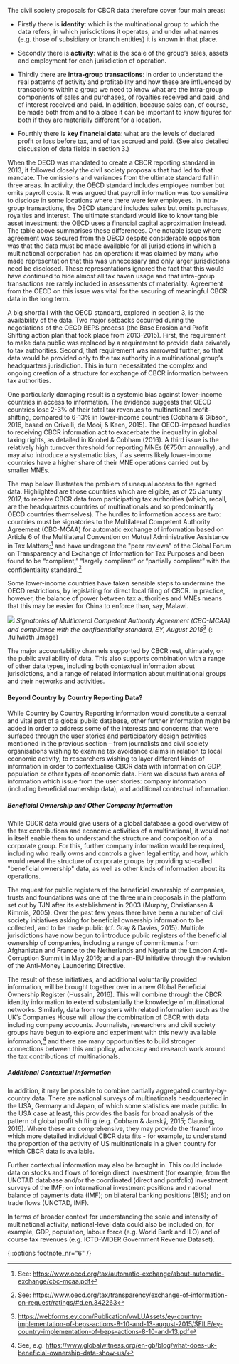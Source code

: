 The civil society proposals for CBCR data therefore cover four main areas:

* Firstly there is **identity**: which is the multinational group to which the data refers, in which jurisdictions it operates, and under what names (e.g. those of subsidiary or branch entities) it is known in that place.

* Secondly there is **activity**: what is the scale of the group’s sales, assets and employment for each jurisdiction of operation.

* Thirdly there are **intra-group transactions**: in order to understand the real patterns of activity and profitability and how these are influenced by transactions within a group we need to know what are the intra-group components of sales and purchases, of royalties received and paid, and of interest received and paid. In addition, because sales can, of course, be made both from and to a place it can be important to know figures for both if they are materially different for a location.

* Fourthly there is **key financial data**: what are the levels of declared profit or loss before tax, and of tax accrued and paid. (See also detailed discussion of data fields in section 3.)

When the OECD was mandated to create a CBCR reporting standard in 2013, it followed closely the civil society proposals that had led to that mandate. The omissions and variances from the ultimate standard fall in three areas. In activity, the OECD standard includes employee number but omits payroll costs. It was argued that payroll information was too sensitive to disclose in some locations where there were few employees. In intra-group transactions, the OECD standard includes sales but omits purchases, royalties and interest. The ultimate standard would like to know tangible asset investment: the OECD uses a financial capital approximation instead. The table above summarises these differences. One notable issue where agreement was secured from the OECD despite considerable opposition was that the data must be made available for all jurisdictions in which a multinational corporation has an operation: it was claimed by many who made representation that this was unnecessary and only larger jurisdictions need be disclosed. These representations ignored the fact that this would have continued to hide almost all tax haven usage and that intra-group transactions are rarely included in assessments of materiality. Agreement from the OECD on this issue was vital for the securing of meaningful CBCR data in the long term.

A big shortfall with the OECD standard, explored in section 3, is the availability of the data. Two major setbacks occurred during the negotiations of the OECD BEPS process (the Base Erosion and Profit Shifting action plan that took place from 2013-2015). First, the requirement to make data public was replaced by a requirement to provide data privately to tax authorities. Second, that requirement was narrowed further, so that data would be provided only to the tax authority in a multinational group’s headquarters jurisdiction. This in turn necessitated the complex and ongoing creation of a structure for exchange of CBCR information between tax authorities.

One particularly damaging result is a systemic bias against lower-income countries in access to  information. The evidence suggests that OECD countries lose 2-3% of their total tax revenues to multinational profit-shifting, compared to 6-13% in lower-income countries (Cobham & Gibson, 2016, based on Crivelli, de Mooij & Keen, 2015). The OECD-imposed hurdles to receiving CBCR information act to exacerbate the inequality in global taxing rights, as detailed in Knobel & Cobham (2016). A third issue is the relatively high turnover threshold for reporting MNEs (€750m annually), and may also introduce a systematic bias, if as seems likely lower-income countries have a higher share of their MNE operations carried out by smaller MNEs.

The map below illustrates the problem of unequal access to the agreed data. Highlighted are those countries which are eligible, as of 25 January 2017, to receive CBCR data from participating tax authorities (which, recall, are the headquarters countries of multinationals and so predominantly OECD countries themselves). The hurdles to information access are two: countries must be signatories to the Multilateral Competent Authority Agreement (CBC-MCAA) for automatic exchange of information based on Article 6 of the Multilateral Convention on Mutual Administrative Assistance in Tax Matters;[^5] and have undergone the "peer reviews" of the Global Forum on Transparency and Exchange of Information for Tax Purposes and been found to be “compliant,” “largely compliant” or “partially compliant” with the confidentiality standard.[^6]

Some lower-income countries have taken sensible steps to undermine the OECD restrictions, by legislating for direct local filing of CBCR. In practice, however, the balance of power between tax authorities and MNEs means that this may be easier for China to enforce than, say, Malawi.

[![](signatories.svg)](signatories.svg) *Signatories of Multilateral Competent Authority Agreement (CBC-MCAA) and compliance with the confidentiality standard, EY, August 2015[^7]*
{: .fullwidth .image}

The major accountability channels supported by CBCR rest, ultimately, on the public availability of data. This also supports combination with a range of other data types, including both contextual information about jurisdictions, and a range of related information about multinational groups and their networks and activities.

#### Beyond Country by Country Reporting Data?

While Country by Country Reporting information would constitute a central and vital part of a global public database, other further information might be added in order to address some of the interests and concerns that were surfaced through the user stories and participatory design activities mentioned in the previous section – from journalists and civil society organisations wishing to examine tax avoidance claims in relation to local economic activity, to researchers wishing to layer different kinds of information in order to contextualise CBCR data with information on GDP, population or other types of economic data. Here we discuss two areas of information which issue from the user stories: company information (including beneficial ownership data), and additional contextual information.

##### Beneficial Ownership and Other Company Information

While CBCR data would give users of a global database a good overview of the tax contributions and economic activities of a multinational, it would not in itself enable them to understand the structure and composition of a corporate group. For this, further company information would be required, including who really owns and controls a given legal entity, and how, which would reveal the structure of corporate groups by providing so-called "beneficial ownership" data, as well as other kinds of information about its operations.

The request for public registers of the beneficial ownership of companies, trusts and foundations was one of the three main proposals in the platform set out by TJN after its establishment in 2003 (Murphy, Christiansen & Kimmis, 2005). Over the past few years there have been a number of civil society initiatives asking for beneficial ownership information to be collected, and to be made public (cf. Gray & Davies, 2015). Multiple jurisdictions have now begun to introduce public registers of the beneficial ownership of companies, including a range of commitments from Afghanistan and France to the Netherlands and Nigeria at the London Anti-Corruption Summit in May 2016; and a pan-EU initiative through the revision of the Anti-Money Laundering Directive.

The result of these initiatives, and additional voluntarily provided information, will be brought together over in a new Global Beneficial Ownership Register (Hussain, 2016). This will combine through the CBCR identity information to extend substantially the knowledge of multinational networks. Similarly, data from registers with related information such as the UK’s Companies House will allow the combination of CBCR with data including company accounts. Journalists, researchers and civil society groups have begun to explore and experiment with this newly available information,[^8] and there are many opportunities to build stronger connections between this and policy, advocacy and research work around the tax contributions of multinationals.

##### Additional Contextual Information

In addition, it may be possible to combine partially aggregated country-by-country data. There are national surveys of multinationals headquartered in the USA, Germany and Japan, of which some statistics are made public. In the USA case at least, this provides the basis for broad analysis of the pattern of global profit shifting (e.g. Cobham & Janský, 2015; Clausing, 2016). Where these are comprehensive, they may provide the ‘frame’ into which more detailed individual CBCR data fits - for example, to understand the proportion of the activity of US multinationals in a given country for which CBCR data is available.

Further contextual information may also be brought in. This could include data on stocks and flows of foreign direct investment (for example, from the UNCTAD database and/or the coordinated (direct and portfolio) investment surveys of the IMF; on international investment positions and national balance of payments data (IMF); on bilateral banking positions (BIS); and on trade flows (UNCTAD, IMF).

In terms of broader context for understanding the scale and intensity of multinational activity, national-level data could also be included on, for example, GDP, population, labour force (e.g. World Bank and ILO) and of course tax revenues (e.g. ICTD-WIDER Government Revenue Dataset).

{::options footnote_nr="6" /}

[^5]: See: https://www.oecd.org/tax/automatic-exchange/about-automatic-exchange/cbc-mcaa.pdf
[^6]: See: https://www.oecd.org/tax/transparency/exchange-of-information-on-request/ratings/#d.en.342263
[^7]:  https://webforms.ey.com/Publication/vwLUAssets/ey-country-implementation-of-beps-actions-8-10-and-13-august-2015/$FILE/ey-country-implementation-of-beps-actions-8-10-and-13.pdf
[^8]: See, e.g. https://www.globalwitness.org/en-gb/blog/what-does-uk-beneficial-ownership-data-show-us/
